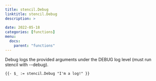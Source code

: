 ```yaml
---
title: stencil.Debug
linktitle: stencil.Debug
description: >
  
date: 2022-05-18
categories: [functions]
menu:
  docs:
    parent: "functions"
---
```


Debug logs the provided arguments under the DEBUG log level \(must run stencil with \-\-debug\)\.


```go-text-template
{{- $_ := stencil.Debug "I'm a log!" }}
```


